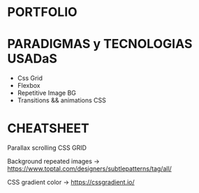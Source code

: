 # PORTFOLIO



#  PARADIGMAS y TECNOLOGIAS USADaS

- Css Grid
- Flexbox
- Repetitive Image BG
- Transitions && animations CSS

# CHEATSHEET
Parallax scrolling
CSS GRID

Background repeated images ->
https://www.toptal.com/designers/subtlepatterns/tag/all/

CSS gradient color ->
https://cssgradient.io/